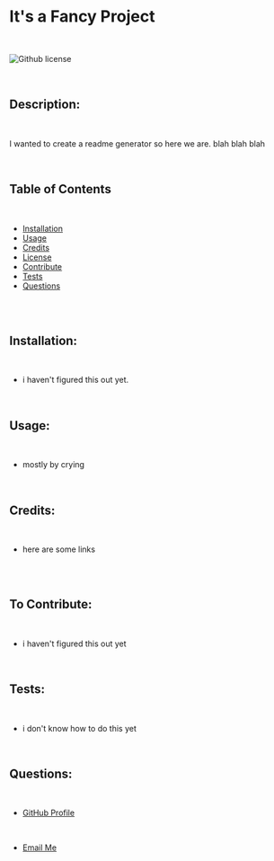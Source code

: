 # It's a Fancy Project

  <br>
  
  ![Github license](https://img.shields.io/badge/License-APACHE_2.0-blue.svg)
  
  <br>
  
  ## Description:
  
  <br>
  
  I wanted to create a readme generator so here we are. blah blah blah
  
  <br>
  
  ## Table of Contents
  
  <br>
  
  - [Installation](#installation) <br>
  - [Usage](#usage) <br>
  - [Credits](#credits) <br>
  - [License](#license) <br>
  - [Contribute](#contributions) <br>
  - [Tests](#tests) <br>
  - [Questions](#questions) <br>
  
  <br>
  <br>
  
  ## <span id="installation"> Installation: </span>
  <br>
  
  - i haven't figured this out yet.
  
  <br>
  
  ## <span id="usage"> Usage: </span>
  <br>
  
  - mostly by crying
  
  <br>  
  
  ## <span id="credits"> Credits: <span>
  
  <br>
  
  - here are some links
  
  <br>
  
  
  
  <br>
  
  ## <span id="contributions"> To Contribute: </span>
  
  <br>
  
  - i haven't figured this out yet
  
  <br>
  
  ## <span id="tests"> Tests: </span>
  
  <br>
  
  - i don't know how to do this yet
  
  <br>
  
  ## <span id="questions"> Questions: </span>
  
  <br>
  
  - [GitHub Profile](https://github.com/AndiS90)
  
  <br>
  
  - [Email Me](andrea.strickland1990@gmail.com)
  
  <br>